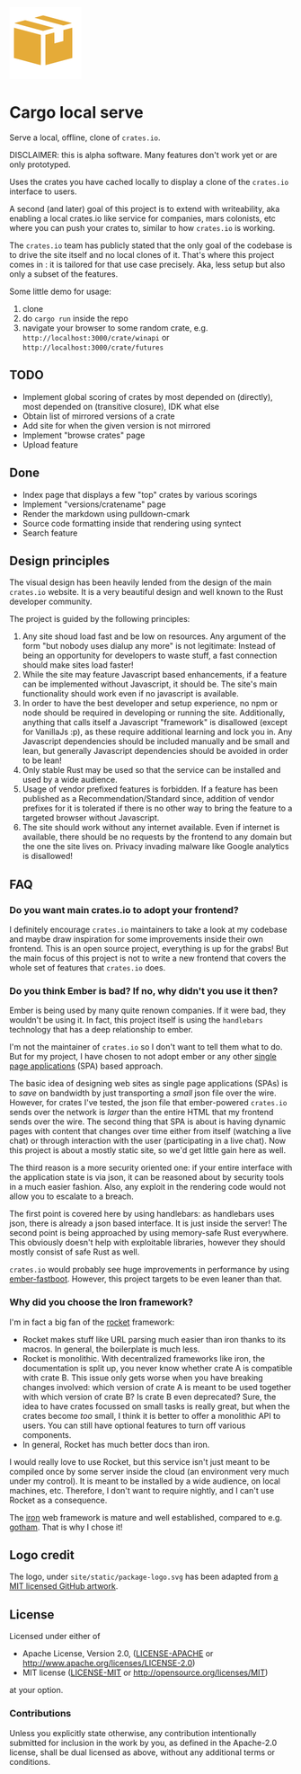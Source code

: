 <img src="site/static/package-logo.svg" width="128">

# Cargo local serve

Serve a local, offline, clone of `crates.io`.

DISCLAIMER: this is alpha software. Many features don't work yet
or are only prototyped.

Uses the crates you have cached locally to display a clone of the `crates.io` interface to users.

A second (and later) goal of this project is to extend with writeability, aka enabling a local crates.io like service for companies, mars colonists, etc where you can push your crates to, similar to how `crates.io` is working.

The `crates.io` team has publicly stated that the only goal of the codebase is to drive the site itself and no local clones of it. That's where this project comes in : it is tailored for that use case precisely. Aka, less setup but also only a subset of the features.

Some little demo for usage:

1. clone
2. do `cargo run` inside the repo
3. navigate your browser to some random crate, e.g. `http://localhost:3000/crate/winapi` or `http://localhost:3000/crate/futures`

## TODO

* Implement global scoring of crates by most depended on (directly), most depended on (transitive closure), IDK what else
* Obtain list of mirrored versions of a crate
* Add site for when the given version is not mirrored
* Implement "browse crates" page
* Upload feature

## Done

* Index page that displays a few "top" crates by various scorings
* Implement "versions/cratename" page
* Render the markdown using pulldown-cmark
* Source code formatting inside that rendering using syntect
* Search feature

## Design principles

The visual design has been heavily lended from the design
of the main `crates.io` website. It is a very beautiful design and well known to the Rust developer community.

The project is guided by the following principles:

1. Any site shoud load fast and be low on resources.
	Any argument of the form "but nobody uses dialup any more" is not legitimate:
	Instead of being an opportunity for developers to waste stuff, a fast connection should make sites load faster!
2. While the site may feature Javascript based enhancements,
	if a feature can be implemented without Javascript, it should be.
	The site's main functionality should work even if no javascript
	is available.
3. In order to have the best developer and setup experience,
	no npm or node should be required in developing or running the site.
	Additionally, anything that calls itself a Javascript "framework" is disallowed (except for VanillaJs :p),
	as these require additional learning and lock you in.
	Any Javascript dependencies should be included manually and be small and lean,
	but generally Javascript dependencies should be avoided in order to be lean!
4. Only stable Rust may be used so that the service can be installed and used by a wide audience.
5. Usage of vendor prefixed features is forbidden. If a feature has been
	published as a Recommendation/Standard since, addition of vendor prefixes
	for it is tolerated if there is no other way to bring the feature
	to a targeted browser without Javascript.
6. The site should work without any internet available.
	Even if internet is available, there should be no requests by the frontend
	to any domain but the one the site lives on.
	Privacy invading malware like Google analytics is disallowed!

## FAQ

### Do you want main crates.io to adopt your frontend?

I definitely encourage `crates.io` maintainers to take a look at my codebase and maybe draw inspiration for some improvements inside their own frontend. This is an open source project, everything is up for the grabs! But the main focus of this project is not to write a new frontend that covers the whole set of features that `crates.io` does.

### Do you think Ember is bad? If no, why didn't you use it then?

Ember is being used by many quite renown companies. If it were bad, they wouldn't be using it. In fact, this project itself is using the `handlebars` technology that has a deep relationship to ember.

I'm not the maintainer of `crates.io` so I don't want to tell them what to do. But for my project, I have chosen to not adopt ember or any other [single page applications](https://en.wikipedia.org/wiki/Single-page_application) (SPA) based approach.

The basic idea of designing web sites as single page applications (SPAs) is to *save* on bandwidth by just transporting a *small* json file over the wire. However, for crates I've tested, the json file that ember-powered `crates.io` sends over the network is *larger* than the entire HTML that my frontend sends over the wire. The second thing that SPA is about is having dynamic pages with content that changes over time either from itself (watching a live chat) or through interaction with the user (participating in a live chat). Now this project is about a mostly static site, so we'd get little gain here as well.

The third reason is a more security oriented one: if your entire interface with the application state is via json, it can be reasoned about by security tools in a much easier fashion. Also, any exploit in the rendering code would not allow you to escalate to a breach.

The first point is covered here by using handlebars: as handlebars uses json, there is already a json based interface. It is just inside the server! The second point is being approached by using memory-safe Rust everywhere. This obviously doesn't help with exploitable libraries, however they should mostly consist of safe Rust as well.

`crates.io` would probably see huge improvements in performance by using [ember-fastboot](https://ember-fastboot.com/). However, this project targets to be even leaner than that.

### Why did you choose the Iron framework?

I'm in fact a big fan of the [rocket](https://rocket.rs/) framework:

* Rocket makes stuff like URL parsing much easier than iron thanks to its macros. In general, the boilerplate is much less.
* Rocket is monolithic. With decentralized frameworks like iron, the documentation is split up, you never know whether crate A is compatible with crate B. This issue only gets worse when you have breaking changes involved: which version of crate A is meant to be used together with which version of crate B? Is crate B even deprecated? Sure, the idea to have crates focussed on small tasks is really great, but when the crates become *too* small, I think it is better to offer a monolithic API to users. You can still have optional features to turn off various components.
* In general, Rocket has much better docs than iron.

I would really love to use Rocket, but this service isn't just meant to be compiled once by some server inside the cloud (an environment very much under my control).
It is meant to be installed by a wide audience, on local machines, etc. Therefore, I don't want to require nightly, and I can't use Rocket as a consequence.

The [iron](https://github.com/iron/iron) web framework is mature and well established, compared to e.g. [gotham](https://gotham.rs/). That is why I chose it!

## Logo credit

The logo, under `site/static/package-logo.svg` has been adapted from
[a MIT licensed GitHub artwork](https://www.iconfinder.com/icons/298837/package_icon#size=128).

## License

Licensed under either of

* Apache License, Version 2.0, ([LICENSE-APACHE](LICENSE-APACHE) or http://www.apache.org/licenses/LICENSE-2.0)
* MIT license ([LICENSE-MIT](LICENSE-MIT) or http://opensource.org/licenses/MIT)

at your option.

### Contributions

Unless you explicitly state otherwise, any contribution intentionally submitted for inclusion in the work by you, as defined in the Apache-2.0 license, shall be dual licensed as above, without any additional terms or conditions.
